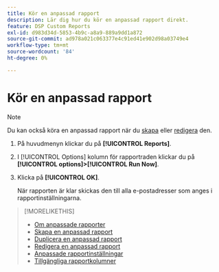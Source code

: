 ```yaml
---
title: Kör en anpassad rapport
description: Lär dig hur du kör en anpassad rapport direkt.
feature: DSP Custom Reports
exl-id: d983d34d-5853-4b9c-a8a9-889a9dd1a872
source-git-commit: ad978a021c063377e4c91ed41e902d98a03749e4
workflow-type: tm+mt
source-wordcount: '84'
ht-degree: 0%

---
```


# Kör en anpassad rapport

>[!NOTE]
>
>Du kan också köra en anpassad rapport när du [skapa](report-create.md) eller [redigera](report-edit.md) den.

1. På huvudmenyn klickar du på **[!UICONTROL Reports]**.

1. I [!UICONTROL Options] kolumn för rapportraden klickar du på **[!UICONTROL options]>[!UICONTROL Run Now]**.

1. Klicka på **[!UICONTROL OK]**.

   När rapporten är klar skickas den till alla e-postadresser som anges i rapportinställningarna.

>[!MORELIKETHIS]
>
>* [Om anpassade rapporter](/help/dsp/reports/report-about.md)
>* [Skapa en anpassad rapport](/help/dsp/reports/report-create.md)
>* [Duplicera en anpassad rapport](/help/dsp/reports/report-copy.md)
>* [Redigera en anpassad rapport](/help/dsp/reports/report-edit.md)
>* [Anpassade rapportinställningar](/help/dsp/reports/report-settings.md)
>* [Tillgängliga rapportkolumner](/help/dsp/reports/report-columns.md)

